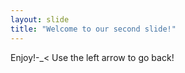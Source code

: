 ```yaml
---
layout: slide
title: "Welcome to our second slide!"
---
```

Enjoy!-_<
Use the left arrow to go back!
